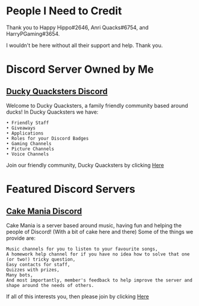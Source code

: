 # People I Need to Credit
Thank you to Happy Hippo#2646, Anri Quacks#6754, and HarryPGaming#3654.

I wouldn't be here without all their support and help. Thank you.
# Discord Server Owned by Me

## [Ducky Quacksters Discord](https://discord.gg/d7AWcRj)
Welcome to Ducky Quacksters, a family friendly community based around ducks!
In Ducky Quacksters we have:
```
• Friendly Staff
• Giveaways
• Applications
• Roles for your Discord Badges
• Gaming Channels
• Picture Channels
• Voice Channels
```
Join our friendly community, Ducky Quacksters by clicking [Here](https://discord.gg/d7AWcRj)

# Featured Discord Servers

## [Cake Mania Discord](https://discord.gg/HEz9gsq)
 
Cake Mania is a server based around music, having fun and helping the people of Discord! (With a bit of cake here and there) Some of the things we provide are:
```
Music channels for you to listen to your favourite songs,
A homework help channel for if you have no idea how to solve that one (or two!) tricky question,
Easy contacts for staff,
Quizzes with prizes,
Many bots,
And most importantly, member's feedback to help improve the server and shape around the needs of others.
```
If all of this interests you, then please join by clicking [Here](https://discord.gg/HEz9gsq)
